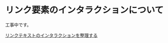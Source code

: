 # リンク要素のインタラクションについて

工事中です。

[リンクテキストのインタラクションを整理する](//outcloud.blogspot.com/2016/10/link-interaction.html)